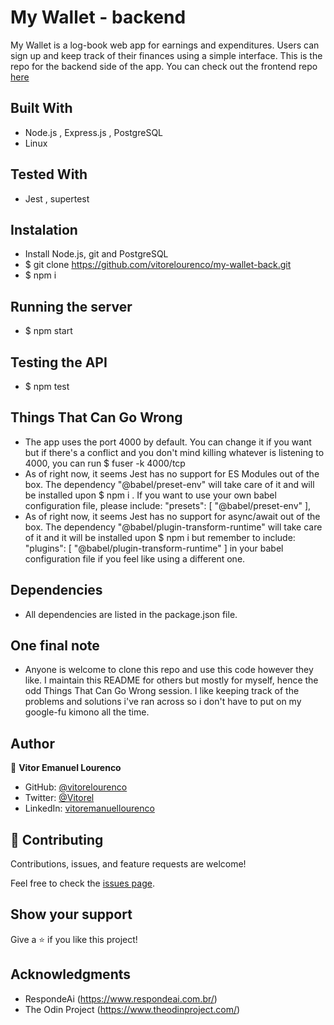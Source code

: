 # My Wallet - backend

My Wallet is a log-book web app for earnings and expenditures. Users can sign up and keep track of their finances using a simple interface. This is the repo for the backend side of the app. You can check out the frontend repo [here](https://github.com/vitorelourenco/my-wallet-front)

## Built With
- Node.js , Express.js , PostgreSQL   
- Linux

## Tested With
- Jest , supertest

## Instalation
- Install Node.js, git and PostgreSQL
- $ git clone https://github.com/vitorelourenco/my-wallet-back.git
- $ npm i

## Running the server
- $ npm start 

## Testing the API
- $ npm test

## Things That Can Go Wrong
- The app uses the port 4000 by default. You can change it if you want but if there's a conflict and you don't mind killing whatever is listening to 4000, you can run $ fuser -k 4000/tcp 
- As of right now, it seems Jest has no support for ES Modules out of the box. The dependency "@babel/preset-env" will take care of it and will be installed upon $ npm i . If you want to use your own babel configuration file, please include: "presets": [ "@babel/preset-env" ],
- As of right now, it seems Jest has no support for async/await out of the box. The dependency "@babel/plugin-transform-runtime" will take care of it and it will be installed upon $ npm i but remember to include:   "plugins": [ "@babel/plugin-transform-runtime" ] in your babel configuration file if you feel like using a different one. 

## Dependencies
- All dependencies are listed in the package.json file.

## One final note
- Anyone is welcome to clone this repo and use this code however they like. I maintain this README for others but mostly for myself, hence the odd Things That Can Go Wrong session. I like keeping track of the problems and solutions i've ran across so i don't have to put on my google-fu kimono all the time.  

## Author

👤 **Vitor Emanuel Lourenco**

- GitHub: [@vitorelourenco](https://github.com/vitorelourenco)
- Twitter: [@Vitorel](https://twitter.com/Vitorel)
- LinkedIn: [vitoremanuellourenco](https://www.linkedin.com/in/vitoremanuellourenco/)


## 🤝 Contributing

Contributions, issues, and feature requests are welcome!

Feel free to check the [issues page](https://github.com/vitorelourenco/my-wallet-back/issues).

## Show your support

Give a ⭐️ if you like this project!

## Acknowledgments

- RespondeAi (https://www.respondeai.com.br/)
- The Odin Project (https://www.theodinproject.com/)

